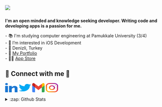 <h1 align="left">
  <a href="https://git.io/typing-svg">
    <img src="https://readme-typing-svg.herokuapp.com/?lines=Hi,+There!+👋;I'm+Osman+Emre+OMURLU+🙋‍♂+;&center=false&size=28&duration=3600&pause=500&color=2F93FF">
  </a>
</h1>
<p align="left">
  <strong>I'm an open minded and knowledge seeking developer. Writing code and developing apps is a passion for me.</strong>
</p>
<p align="left">
  - 📚 I'm studying computer engineering at Pamukkale University (3/4)
  <br>
  - 👀 I’m interested in iOS Development
    <br>
  - 📍 Denizli, Turkey
    <br>  
  - 🔗 <a href="https://oemurlu.dev">My Portfolio</a>
  <br>
  - 🧑‍💻 <a href="https://apps.apple.com/tr/developer/osman-emre-omurlu/id1723812554">App Store</a>

</p>

<h2 align="left">🔗 Connect with me 🔗</h2>
<p align="left">
<a href="https://linkedin.com/in/oemurlu" target="blank"><img align="center" src="images/linked-in-alt.svg" alt="oemurlu" height="30" width="40" /></a>
<a href="https://twitter.com/oemurlu" target="blank"><img align="center" src="images/twitter.svg" alt="oemurlu" height="30" width="40" /></a>
<a href="mailto: oemurlu@gmail.com" target="blank>oemurlu@gmail.com"><img align="center" src="images/gmail.svg" alt="oe.omurlu" height="30" width="40" /></a>
<a href="https://instagram.com/oe.omurlu" target="blank"><img align="center" src="images/instagram.svg" alt="oe.omurlu" height="30" width="40" /></a>
  
</p>

<details>
<summary>:zap: Github Stats </summary>
<p align="left"> <img src="https://komarev.com/ghpvc/?username=oemurlu&label=Profile%20views&color=2F93FF&style=flat" alt="oemurlu" /> </p>
<p align="left">&nbsp;<img align="center" src="https://github-readme-stats.vercel.app/api?username=oemurlu&show_icons=true&theme=dracula&title_color=2F93FF&bg_color=000000&locale=en" alt="oemurlu" /></p>
</details>

